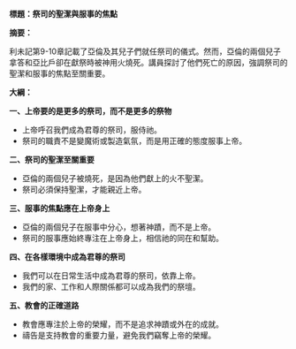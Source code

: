 **標題：祭司的聖潔與服事的焦點**

**摘要：**

利未記第9-10章記載了亞倫及其兒子們就任祭司的儀式。然而，亞倫的兩個兒子拿答和亞比戶卻在獻祭時被神用火燒死。講員探討了他們死亡的原因，強調祭司的聖潔和服事的焦點至關重要。

**大綱：**

**一、上帝要的是更多的祭司，而不是更多的祭物**

* 上帝呼召我們成為君尊的祭司，服侍祂。
* 祭司的職責不是變魔術或製造氣氛，而是用正確的態度服事上帝。

**二、祭司的聖潔至關重要**

* 亞倫的兩個兒子被燒死，是因為他們獻上的火不聖潔。
* 祭司必須保持聖潔，才能親近上帝。

**三、服事的焦點應在上帝身上**

* 亞倫的兩個兒子在服事中分心，想著神蹟，而不是上帝。
* 祭司的服事應始終專注在上帝身上，相信祂的同在和幫助。

**四、在各樣環境中成為君尊的祭司**

* 我們可以在日常生活中成為君尊的祭司，依靠上帝。
* 我們的家、工作和人際關係都可以成為我們的祭壇。

**五、教會的正確道路**

* 教會應專注於上帝的榮耀，而不是追求神蹟或外在的成就。
* 禱告是支持教會的重要力量，避免我們竊奪上帝的榮耀。